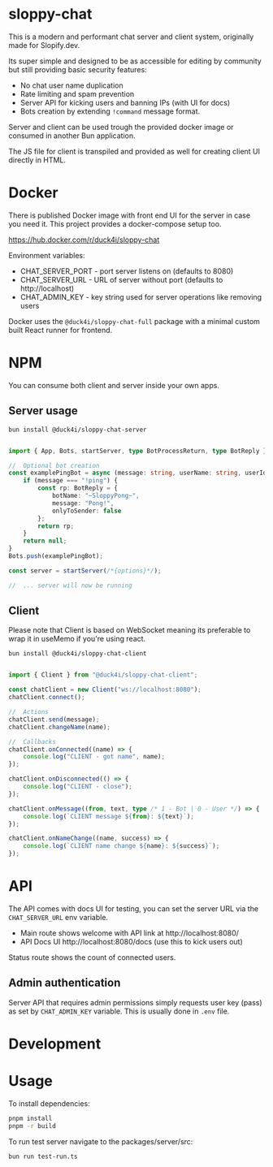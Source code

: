 # sloppy-chat

This is a modern and performant chat server and client system, originally made for Slopify.dev.

Its super simple and designed to be as accessible for editing by community but still providing basic security features:
- No chat user name duplication
- Rate limiting and spam prevention 
- Server API for kicking users and banning IPs (with UI for docs)
- Bots creation by extending `!command` message format. 

Server and client can be used trough the provided docker image or consumed in another Bun application.

The JS file for client is transpiled and provided as well for creating client UI directly in HTML.

# Docker 

There is published Docker image with front end UI for the server in case you need it. This project provides a docker-compose setup too.

https://hub.docker.com/r/duck4i/sloppy-chat

Environment variables:
* CHAT_SERVER_PORT - port server listens on (defaults to 8080)
* CHAT_SERVER_URL - URL of server without port (defaults to http://localhost) 
* CHAT_ADMIN_KEY - key string used for server operations like removing users

Docker uses the `@duck4i/sloppy-chat-full` package with a minimal custom built React runner for frontend.

# NPM 

You can consume both client and server inside your own apps.

## Server usage

```
bun install @duck4i/sloppy-chat-server
```

```typescript

import { App, Bots, startServer, type BotProcessReturn, type BotReply } from "@duck4i/sloppy-chat-server";

//  Optional bot creation
const examplePingBot = async (message: string, userName: string, userId: string): BotProcessReturn => {
    if (message === "!ping") {
        const rp: BotReply = {
            botName: "~SloppyPong~",
            message: "Pong!",
            onlyToSender: false
        };
        return rp;
    }
    return null;
}
Bots.push(examplePingBot);

const server = startServer(/*{options}*/);

//  ... server will now be running 

```

## Client 

Please note that Client is based on WebSocket meaning its preferable to wrap it in useMemo if you're using react.

```
bun install @duck4i/sloppy-chat-client
```

```typescript

import { Client } from "@duck4i/sloppy-chat-client";

const chatClient = new Client("ws://localhost:8080");
chatClient.connect();

//  Actions
chatClient.send(message);
chatClient.changeName(name);

//  Callbacks
chatClient.onConnected((name) => {
    console.log("CLIENT - got name", name);
});

chatClient.onDisconnected(() => {
    console.log("CLIENT - close");
});

chatClient.onMessage((from, text, type /* 1 - Bot | 0 - User */) => {
    console.log(`CLIENT message ${from}: ${text}`);
});

chatClient.onNameChange((name, success) => {
    console.log(`CLIENT name change ${name}: ${success}`);
});

```

# API

The API comes with docs UI for testing, you can set the server URL via the `CHAT_SERVER_URL` env variable.

* Main route shows welcome with API link at http://localhost:8080/
* API Docs UI http://localhost:8080/docs (use this to kick users out)

Status route shows the count of connected users.

## Admin authentication 

Server API that requires admin permissions simply requests user key (pass) as set by `CHAT_ADMIN_KEY` variable.
This is usually done in `.env` file.

# Development 

# Usage 

To install dependencies:

```bash
pnpm install
pnpm -r build
```

To run test server navigate to the packages/server/src:

```bash
bun run test-run.ts
```
